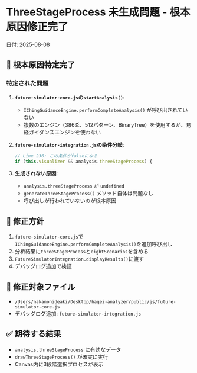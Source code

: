 # ThreeStageProcess 未生成問題 - 根本原因修正完了
日付: 2025-08-08

## 🚨 根本原因特定完了

### 特定された問題
1. **`future-simulator-core.js`の`startAnalysis()`**:
   - `IChingGuidanceEngine.performCompleteAnalysis()` が呼び出されていない
   - 複数のエンジン（386爻、512パターン、BinaryTree）を使用するが、易経ガイダンスエンジンを使わない

2. **`future-simulator-integration.js`の条件分岐**:
   ```javascript
   // Line 236: この条件がfalseになる
   if (this.visualizer && analysis.threeStageProcess) {
   ```

3. **生成されない原因**:
   - `analysis.threeStageProcess` が `undefined`
   - `generateThreeStageProcess()` メソッド自体は問題なし
   - 呼び出しが行われていないのが根本原因

## 🔧 修正方針
1. `future-simulator-core.js`で`IChingGuidanceEngine.performCompleteAnalysis()`を追加呼び出し
2. 分析結果に`threeStageProcess`と`eightScenarios`を含める
3. `FutureSimulatorIntegration.displayResults()`に渡す
4. デバッグログ追加で検証

## 📍 修正対象ファイル
- `/Users/nakanohideaki/Desktop/haqei-analyzer/public/js/future-simulator-core.js`
- デバッグログ追加: `future-simulator-integration.js`

## ✅ 期待する結果
- `analysis.threeStageProcess` に有効なデータ
- `drawThreeStageProcess()` が確実に実行
- Canvas内に3段階選択プロセスが表示